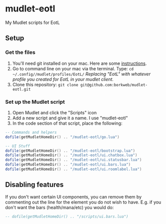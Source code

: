 mudlet-eotl
===========

My Mudlet scripts for EotL

## Setup

### Get the files

1. You'll need git installed on your mac. Here are some [instructions](https://help.github.com/articles/set-up-git).
2. Go to command line on your mac via the terminal.  Type: `cd ~/.config//mudlet/profiles/EotL/` _Replacing "EotL" with whatever profile you created for EotL in your mudlet client._
3. Clone this repository: `git clone git@github.com:borkweb/mudlet-eotl.git`

### Set up the Mudlet script

1. Open Mudlet and click the "Scripts" icon
2. Add a new script and give it a name.  I use "mudlet-eotl"
3. In the code section of that script, place the following:

```lua
-- Commands and helpers
dofile(getMudletHomeDir() .. "/mudlet-eotl/go.lua")

-- UI Stuff
dofile(getMudletHomeDir() .. "/mudlet-eotl/bootstrap.lua")
dofile(getMudletHomeDir() .. "/mudlet-eotl/ui.chatbox.lua")
dofile(getMudletHomeDir() .. "/mudlet-eotl/ui.statusbar.lua")
dofile(getMudletHomeDir() .. "/mudlet-eotl/ui.bars.lua")
dofile(getMudletHomeDir() .. "/mudlet-eotl/ui.roomlabel.lua")
```

## Disabling features

If you don't want certain UI components, you can remove them by commenting out the line for the element you do not wish to have.  E.g. if you don't want the bars (health/mana/etc) you would do:

```lua
-- dofile(getMudletHomeDir() .. "/scripts/ui.bars.lua")
```

